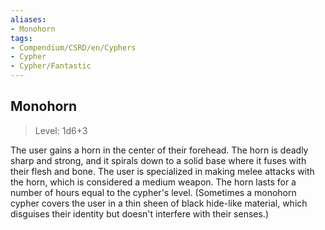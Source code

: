 ```yaml
---
aliases:
- Monohorn
tags:
- Compendium/CSRD/en/Cyphers
- Cypher
- Cypher/Fantastic
---
```


  
## Monohorn  
>Level: 1d6+3  
  
The user gains a horn in the center of their forehead. The horn is deadly sharp and strong, and it spirals down to a solid base where it fuses with their flesh and bone. The user is specialized in making melee attacks with the horn, which is considered a medium weapon. The horn lasts for a number of hours equal to the cypher's level. (Sometimes a monohorn cypher covers the user in a thin sheen of black hide-like material, which disguises their identity but doesn't interfere with their senses.)